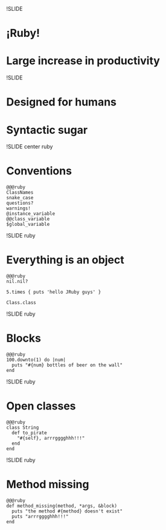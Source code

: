 !SLIDE

# ¡Ruby!

# Large increase in productivity

!SLIDE

# Designed for humans

# Syntactic sugar

!SLIDE center ruby

# Conventions

    @@@ruby
    ClassNames
    snake_case
    questions?
    warnings!
    @instance_variable
    @@class_variable
    $global_variable

!SLIDE ruby

# Everything is an object

    @@@ruby
    nil.nil?

    5.times { puts 'hello JRuby guys' }

    Class.class

!SLIDE ruby

# Blocks

    @@@ruby
    100.downto(1) do |num|
      puts "#{num} bottles of beer on the wall"
    end

!SLIDE ruby

# Open classes

    @@@ruby
    class String
      def to_pirate
        "#{self}, arrrgggghhh!!!"
      end
    end

!SLIDE ruby

# Method missing

    @@@ruby
    def method_missing(method, *args, &block)
      puts "the method #{method} doesn't exist"
      puts "arrrgggghhh!!!"
    end
